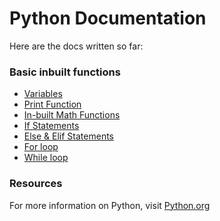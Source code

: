 # Python Documentation

Here are the docs written so far:

### Basic inbuilt functions

- [Variables](./0-variables-data-types.md)
- [Print Function](./1-print-function.md)
- [In-built Math Functions](./2-inbuilt-math-functions.md)
- [If Statements](./3-if-statement.md)
- [Else & Elif Statements](./4-else-statement.md)
- [For loop](./5-for-loop.md)
- [While loop](./6-while-loop.md)

### Resources

For more information on Python, visit [Python.org](https://docs.python.org/3/)
